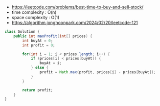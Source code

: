 - https://leetcode.com/problems/best-time-to-buy-and-sell-stock/
- time complexity : O(n)
- space complexity : O(1)
- https://algorithm.jonghoonpark.com/2024/02/20/leetcode-121

```java
class Solution {
    public int maxProfit(int[] prices) {
        int buyAt = 0;
        int profit = 0;

        for(int i = 1; i < prices.length; i++) {
            if (prices[i] < prices[buyAt]) {
                buyAt = i;
            } else {
                profit = Math.max(profit, prices[i] - prices[buyAt]);
            }
        }

        return profit;
    }
}
```

